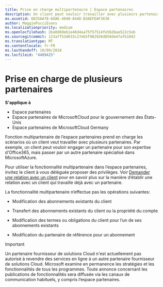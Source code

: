```yaml
---
title: Prise en charge multipartenaire | Espace partenaires
description: Un client peut vouloir travailler avec plusieurs partenaires du programme Fournisseur de solutionsCloud, spécialisés dans différents services.
ms.assetid: 6835AA78-6DAE-4940-844D-B3AEFEAF3630
author: MaggiePucciEvans
ms.localizationpriority: medium
ms.openlocfilehash: 2ba0d69eb1e46d4aa75f57514fe5626ae522c5eb
ms.sourcegitcommit: 123a7f53d633c27eb5f982926d856de47afb1042
ms.translationtype: MT
ms.contentlocale: fr-FR
ms.lasthandoff: 10/09/2018
ms.locfileid: "4489425"
---
```

# <a name="multi-partner-support"></a>Prise en charge de plusieurs partenaires

**S'applique à**

-  Espace partenaires
-  Espace partenaires de MicrosoftCloud pour le gouvernement des États-Unis
-  Espace partenaires de MicrosoftCloud Germany

Fonction multipartenaire de l’espace partenaires prend en charge les scénarios où un client veut travailler avec plusieurs partenaires. Par exemple, un client peut vouloir engager un partenaire pour son expertise d'Office365, mais passer par un autre partenaire spécialisé dans MicrosoftAzure.

Pour utiliser la fonctionnalité multipartenaire dans l’espace partenaires, invitez le client à vous déléguée proposer des privilèges. Voir [Demander une relation avec un client](request-a-relationship-with-a-customer.md) pour en savoir plus sur la manière d’établir une relation avec un client qui travaille déjà avec un partenaire.

La fonctionnalité multipartenaire n’effectue pas les opérations suivantes:

-   Modification des abonnements existants du client

-   Transfert des abonnements existants du client ou la propriété du compte

-   Modification des termes ou obligations du client pour l’un de ses abonnements existants

-   Modification du partenaire de référence pour un abonnement

> [!IMPORTANT]  
> Un partenaire fournisseur de solutions Cloud n'est actuellement pas autorisé à revendre des services en ligne à un autre partenaire fournisseur de solutions Cloud. Microsoft examine en permanence les stratégies et les fonctionnalités de tous les programmes. Toute annonce concernant les publications de fonctionnalités sera diffusée via les canaux de communication habituels, y compris l’espace partenaires.  

 






